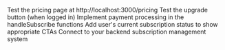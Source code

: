 Test the pricing page at http://localhost:3000/pricing
Test the upgrade button (when logged in)
Implement payment processing in the handleSubscribe functions
Add user's current subscription status to show appropriate CTAs
Connect to your backend subscription management system
